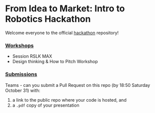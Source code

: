 # From Idea to Market: Intro to Robotics Hackathon

Welcome everyone to the official [hackathon](https://hackathons.femaletechleaders.org/texas-instruments-robotics) repository!

### [Workshops](#workshops)
* Session RSLK MAX
* Design thinking & How to Pitch Workshop

### [Submissions](#submissions)
Teams - can you submit a Pull Request on this repo (by 18:50 Saturday October 31) with:
1. a link to the public repo where your code is hosted, and
1. a `.pdf` copy of your presentation
